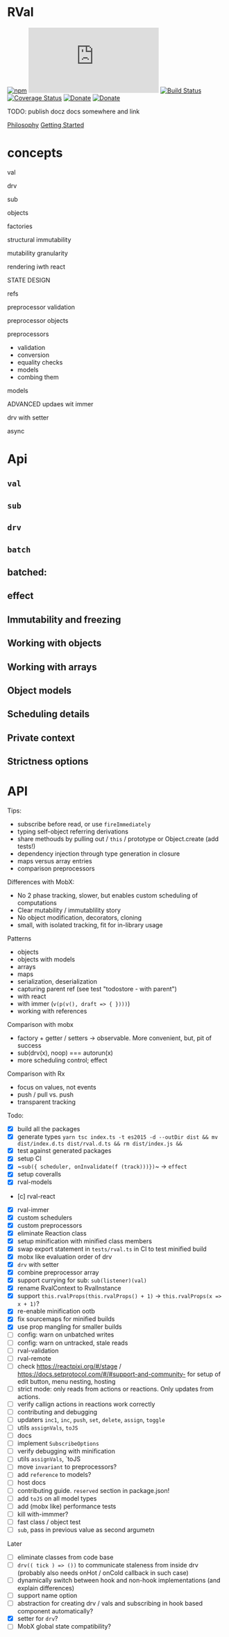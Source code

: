 # RVal


[![npm](https://img.shields.io/npm/v/rval.svg)](https://www.npmjs.com/package/rval) [![size](http://img.badgesize.io/https://unpkg.com/rval/dist/core.mjs?compression=gzip)](http://img.badgesize.io/https://unpkg.com/rval/dist/core.mjs?compression=gzip) [![Build Status](https://travis-ci.org/mweststrate/rval.svg?branch=master)](https://travis-ci.org/mweststrate/rval) [![Coverage Status](https://coveralls.io/repos/github/mweststrate/rval/badge.svg?branch=master)](https://coveralls.io/github/mweststrate/rval?branch=master) [![Donate](https://img.shields.io/badge/Donate-PayPal-green.svg)](https://www.paypal.me/michelweststrate) [![Donate](https://img.shields.io/badge/donate-buy%20me%20a%20coffee-orange.svg)](https://www.buymeacoffee.com/mweststrate)

TODO: publish docz docs somewhere and link

[Philosophy](docs/philosophy.mdx)
[Getting Started](docs/getting-started.mdx)

# concepts

val

drv

sub

objects

factories

structural immutability

mutability granularity

rendering iwth react

STATE DESIGN

refs

preprocessor validation

preprocessor objects

preprocessors
 - validation
 - conversion
 - equality checks
 - models
 - combing them


models

ADVANCED
updaes wit immer

drv with setter


async


# Api

## `val`

## `sub`

## `drv`

## `batch`

## batched:

## effect

## Immutability and freezing

## Working with objects

## Working with arrays

## Object models

## Scheduling details

## Private context

## Strictness options

# API


Tips:
- subscribe before read, or use `fireImmediately`
- typing self-object referring derivations
- share methouds by pulling out / `this` / prototype or Object.create (add tests!)
- dependency injection through type generation in closure
- maps versus array entries
- comparison preprocessors

Differences with MobX:

- No 2 phase tracking, slower, but enables custom scheduling of computations
- Clear mutability / immutablility story
- No object modification, decorators, cloning
- small, with isolated tracking, fit for in-library usage

Patterns

- objects
- objects with models
- arrays
- maps
- serialization, deserialization
- capturing parent ref (see test "todostore - with parent")
- with react
- with immer (`v(p(v(), draft => { })))`)
- working with references

Comparison with mobx
- factory + getter / setters -> observable. More convenient, but, pit of success
- sub(drv(x), noop) === autorun(x)
- more scheduling control; effect

Comparison with Rx
- focus on values, not events
- push / pull vs. push
- transparent tracking

Todo:

* [x] build all the packages
* [x] generate types `yarn tsc index.ts -t es2015 -d --outDir dist && mv dist/index.d.ts dist/rval.d.ts && rm dist/index.js &&`
* [x] test against generated packages
* [x] setup CI
* [x] ~`sub({ scheduler, onInvalidate(f (track)))})`~ -> `effect`
* [x] setup coveralls
* [x] rval-models
* [c] rval-react
* [x] rval-immer
* [x] custom schedulers
* [x] custom preprocessors
* [x] eliminate Reaction class
* [x] setup minification with minified class members
* [x] swap export statement in `tests/rval.ts` in CI to test minified build
* [x] mobx like evaluation order of drv
* [x] `drv` with setter
* [x] combine preprocessor array
* [x] support currying for sub: `sub(listener)(val)`
* [x] rename RvalContext to RvalInstance
* [x] support `this.rvalProps(this.rvalProps() + 1)` -> `this.rvalProps(x => x + 1)`?
* [x] re-enable minification ootb
* [x] fix sourcemaps for minified builds
* [x] use prop mangling for smaller builds
* [ ] config: warn on unbatched writes
* [ ] config: warn on untracked, stale reads
* [ ] rval-validation
* [ ] rval-remote
* [ ] check https://reactpixi.org/#/stage / https://docs.setprotocol.com/#/#support-and-community- for setup of edit button, menu nesting, hosting
* [ ] strict mode: only reads from actions or reactions. Only updates from actions. 
* [ ] verify callign actions in reactions work correctly
* [ ] contributing and debugging
* [ ] updaters `inc1`, `inc`, `push`, `set`, `delete`, `assign`, `toggle`
* [ ] utils `assignVals`, `toJS`
* [ ] docs
* [ ] implement `SubscribeOptions`
* [ ] verify debugging with minification
* [ ] utils `assignVals`, `toJS
* [ ] move `invariant` to preprocessors?
* [ ] add `reference` to models?
* [ ] host docs
* [ ] contributing guide. `reserved` section in package.json!
* [ ] add `toJS` on all model types
* [ ] add (mobx like) performance tests
* [ ] kill with-immmer?
* [ ] fast class / object test
* [ ] `sub`, pass in previous value as second argumetn

Later
* [ ] eliminate classes from code base
* [ ] `drv(( tick ) => ())` to communicate staleness from inside drv (probably also needs onHot / onCold callback in such case)
* [ ] dynamically switch between hook and non-hook implementations (and explain differences)
* [ ] support name option
* [ ] abstraction for creating drv / vals and subscribing in hook based component automatically?
* [x] setter for `drv`?
* [ ] MobX global state compatibility?
